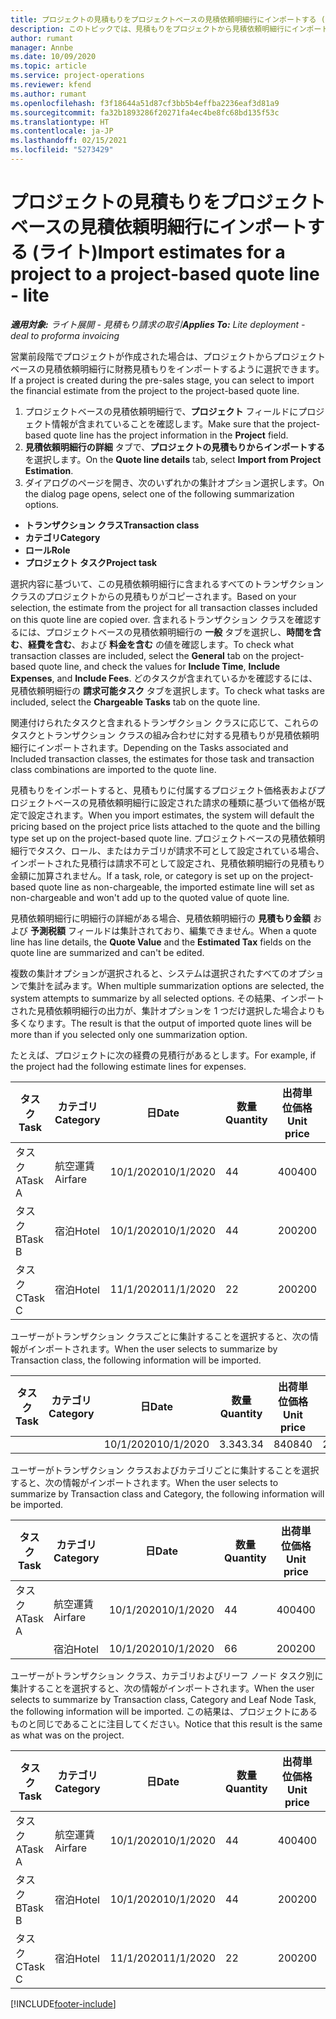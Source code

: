 ```yaml
---
title: プロジェクトの見積もりをプロジェクトベースの見積依頼明細行にインポートする (ライト)
description: このトピックでは、見積もりをプロジェクトから見積依頼明細行にインポートする方法について説明します。
author: rumant
manager: Annbe
ms.date: 10/09/2020
ms.topic: article
ms.service: project-operations
ms.reviewer: kfend
ms.author: rumant
ms.openlocfilehash: f3f18644a51d87cf3bb5b4effba2236eaf3d81a9
ms.sourcegitcommit: fa32b1893286f20271fa4ec4be8fc68bd135f53c
ms.translationtype: HT
ms.contentlocale: ja-JP
ms.lasthandoff: 02/15/2021
ms.locfileid: "5273429"
---
```

# <a name="import-estimates-for-a-project-to-a-project-based-quote-line---lite"></a><span data-ttu-id="8b61b-103">プロジェクトの見積もりをプロジェクトベースの見積依頼明細行にインポートする (ライト)</span><span class="sxs-lookup"><span data-stu-id="8b61b-103">Import estimates for a project to a project-based quote line - lite</span></span>

<span data-ttu-id="8b61b-104">_**適用対象:** ライト展開 - 見積もり請求の取引_</span><span class="sxs-lookup"><span data-stu-id="8b61b-104">_**Applies To:** Lite deployment - deal to proforma invoicing_</span></span>

<span data-ttu-id="8b61b-105">営業前段階でプロジェクトが作成された場合は、プロジェクトからプロジェクトベースの見積依頼明細行に財務見積もりをインポートするように選択できます。</span><span class="sxs-lookup"><span data-stu-id="8b61b-105">If a project is created during the pre-sales stage, you can select to import the financial estimate from the project to the project-based quote line.</span></span>

1. <span data-ttu-id="8b61b-106">プロジェクトベースの見積依頼明細行で、**プロジェクト** フィールドにプロジェクト情報が含まれていることを確認します。</span><span class="sxs-lookup"><span data-stu-id="8b61b-106">Make sure that the project-based quote line has the project information in the **Project** field.</span></span>
2. <span data-ttu-id="8b61b-107">**見積依頼明細行の詳細** タブで、**プロジェクトの見積もりからインポートする** を選択します。</span><span class="sxs-lookup"><span data-stu-id="8b61b-107">On the **Quote line details** tab, select **Import from Project Estimation**.</span></span>
3. <span data-ttu-id="8b61b-108">ダイアログのページを開き、次のいずれかの集計オプション選択します。</span><span class="sxs-lookup"><span data-stu-id="8b61b-108">On the dialog page opens, select one of the following summarization options.</span></span>

  - <span data-ttu-id="8b61b-109">**トランザクション クラス**</span><span class="sxs-lookup"><span data-stu-id="8b61b-109">**Transaction class**</span></span>
  - <span data-ttu-id="8b61b-110">**カテゴリ**</span><span class="sxs-lookup"><span data-stu-id="8b61b-110">**Category**</span></span>
  - <span data-ttu-id="8b61b-111">**ロール**</span><span class="sxs-lookup"><span data-stu-id="8b61b-111">**Role**</span></span> 
  - <span data-ttu-id="8b61b-112">**プロジェクト タスク**</span><span class="sxs-lookup"><span data-stu-id="8b61b-112">**Project task**</span></span>

<span data-ttu-id="8b61b-113">選択内容に基づいて、この見積依頼明細行に含まれるすべてのトランザクション クラスのプロジェクトからの見積もりがコピーされます。</span><span class="sxs-lookup"><span data-stu-id="8b61b-113">Based on your selection, the estimate from the project for all transaction classes included on this quote line are copied over.</span></span> <span data-ttu-id="8b61b-114">含まれるトランザクション クラスを確認するには、プロジェクトベースの見積依頼明細行の **一般** タブを選択し、**時間を含む**、**経費を含む**、および **料金を含む** の値を確認します。</span><span class="sxs-lookup"><span data-stu-id="8b61b-114">To check what transaction classes are included, select the **General** tab on the project-based quote line, and check the values for **Include Time**, **Include Expenses**, and **Include Fees**.</span></span>  <span data-ttu-id="8b61b-115">どのタスクが含まれているかを確認するには、見積依頼明細行の **請求可能タスク** タブを選択します。</span><span class="sxs-lookup"><span data-stu-id="8b61b-115">To check what tasks are included, select the **Chargeable Tasks** tab on the quote line.</span></span>

<span data-ttu-id="8b61b-116">関連付けられたタスクと含まれるトランザクション クラスに応じて、これらのタスクとトランザクション クラスの組み合わせに対する見積もりが見積依頼明細行にインポートされます。</span><span class="sxs-lookup"><span data-stu-id="8b61b-116">Depending on the Tasks associated and Included transaction classes, the estimates for those task and transaction class combinations are imported to the quote line.</span></span>

<span data-ttu-id="8b61b-117">見積もりをインポートすると、見積もりに付属するプロジェクト価格表およびプロジェクトベースの見積依頼明細行に設定された請求の種類に基づいて価格が既定で設定されます。</span><span class="sxs-lookup"><span data-stu-id="8b61b-117">When you import estimates, the system will default the pricing based on the project price lists attached to the quote and the billing type set up on the project-based quote line.</span></span> <span data-ttu-id="8b61b-118">プロジェクトベースの見積依頼明細行でタスク、ロール、またはカテゴリが請求不可として設定されている場合、インポートされた見積行は請求不可として設定され、見積依頼明細行の見積もり金額に加算されません。</span><span class="sxs-lookup"><span data-stu-id="8b61b-118">If a task, role, or category is set up on the project-based quote line as non-chargeable, the imported estimate line will set as non-chargeable and won't add up to the quoted value of quote line.</span></span>

<span data-ttu-id="8b61b-119">見積依頼明細行に明細行の詳細がある場合、見積依頼明細行の **見積もり金額** および **予測税額** フィールドは集計されており、編集できません。</span><span class="sxs-lookup"><span data-stu-id="8b61b-119">When a quote line has line details, the **Quote Value** and the **Estimated Tax** fields on the quote line are summarized and can't be edited.</span></span>

<span data-ttu-id="8b61b-120">複数の集計オプションが選択されると、システムは選択されたすべてのオプションで集計を試みます。</span><span class="sxs-lookup"><span data-stu-id="8b61b-120">When multiple summarization options are selected, the system attempts to summarize by all selected options.</span></span> <span data-ttu-id="8b61b-121">その結果、インポートされた見積依頼明細行の出力が、集計オプションを 1 つだけ選択した場合よりも多くなります。</span><span class="sxs-lookup"><span data-stu-id="8b61b-121">The result is that the output of imported quote lines will be more than if you selected only one summarization option.</span></span>

<span data-ttu-id="8b61b-122">たとえば、プロジェクトに次の経費の見積行があるとします。</span><span class="sxs-lookup"><span data-stu-id="8b61b-122">For example, if the project had the following estimate lines for expenses.</span></span>

| <span data-ttu-id="8b61b-123">タスク​</span><span class="sxs-lookup"><span data-stu-id="8b61b-123">Task</span></span> | <span data-ttu-id="8b61b-124">カテゴリ</span><span class="sxs-lookup"><span data-stu-id="8b61b-124">Category</span></span> | <span data-ttu-id="8b61b-125">日</span><span class="sxs-lookup"><span data-stu-id="8b61b-125">Date</span></span> | <span data-ttu-id="8b61b-126">数量</span><span class="sxs-lookup"><span data-stu-id="8b61b-126">Quantity</span></span> | <span data-ttu-id="8b61b-127">出荷単位価格</span><span class="sxs-lookup"><span data-stu-id="8b61b-127">Unit price</span></span> | <span data-ttu-id="8b61b-128">金額</span><span class="sxs-lookup"><span data-stu-id="8b61b-128">Amount</span></span> |
| --- | --- | --- | --- | --- | --- |
| <span data-ttu-id="8b61b-129">タスク A</span><span class="sxs-lookup"><span data-stu-id="8b61b-129">Task A</span></span> | <span data-ttu-id="8b61b-130">航空運賃</span><span class="sxs-lookup"><span data-stu-id="8b61b-130">Airfare</span></span> | <span data-ttu-id="8b61b-131">10/1/2020</span><span class="sxs-lookup"><span data-stu-id="8b61b-131">10/1/2020</span></span> | <span data-ttu-id="8b61b-132">4</span><span class="sxs-lookup"><span data-stu-id="8b61b-132">4</span></span> | <span data-ttu-id="8b61b-133">400</span><span class="sxs-lookup"><span data-stu-id="8b61b-133">400</span></span> | <span data-ttu-id="8b61b-134">1600</span><span class="sxs-lookup"><span data-stu-id="8b61b-134">1600</span></span> |
| <span data-ttu-id="8b61b-135">タスク B</span><span class="sxs-lookup"><span data-stu-id="8b61b-135">Task B</span></span> | <span data-ttu-id="8b61b-136">宿泊</span><span class="sxs-lookup"><span data-stu-id="8b61b-136">Hotel</span></span> | <span data-ttu-id="8b61b-137">10/1/2020</span><span class="sxs-lookup"><span data-stu-id="8b61b-137">10/1/2020</span></span> | <span data-ttu-id="8b61b-138">4</span><span class="sxs-lookup"><span data-stu-id="8b61b-138">4</span></span> | <span data-ttu-id="8b61b-139">200</span><span class="sxs-lookup"><span data-stu-id="8b61b-139">200</span></span> | <span data-ttu-id="8b61b-140">800</span><span class="sxs-lookup"><span data-stu-id="8b61b-140">800</span></span> |
| <span data-ttu-id="8b61b-141">タスク C</span><span class="sxs-lookup"><span data-stu-id="8b61b-141">Task C</span></span> | <span data-ttu-id="8b61b-142">宿泊</span><span class="sxs-lookup"><span data-stu-id="8b61b-142">Hotel</span></span> | <span data-ttu-id="8b61b-143">11/1/2020</span><span class="sxs-lookup"><span data-stu-id="8b61b-143">11/1/2020</span></span> | <span data-ttu-id="8b61b-144">2</span><span class="sxs-lookup"><span data-stu-id="8b61b-144">2</span></span> | <span data-ttu-id="8b61b-145">200</span><span class="sxs-lookup"><span data-stu-id="8b61b-145">200</span></span> | <span data-ttu-id="8b61b-146">400</span><span class="sxs-lookup"><span data-stu-id="8b61b-146">400</span></span> |

<span data-ttu-id="8b61b-147">ユーザーがトランザクション クラスごとに集計することを選択すると、次の情報がインポートされます。</span><span class="sxs-lookup"><span data-stu-id="8b61b-147">When the user selects to summarize by Transaction class, the following information will be imported.</span></span>

| <span data-ttu-id="8b61b-148">タスク​</span><span class="sxs-lookup"><span data-stu-id="8b61b-148">Task</span></span> | <span data-ttu-id="8b61b-149">カテゴリ</span><span class="sxs-lookup"><span data-stu-id="8b61b-149">Category</span></span> | <span data-ttu-id="8b61b-150">日</span><span class="sxs-lookup"><span data-stu-id="8b61b-150">Date</span></span> | <span data-ttu-id="8b61b-151">数量</span><span class="sxs-lookup"><span data-stu-id="8b61b-151">Quantity</span></span> | <span data-ttu-id="8b61b-152">出荷単位価格</span><span class="sxs-lookup"><span data-stu-id="8b61b-152">Unit price</span></span> | <span data-ttu-id="8b61b-153">金額</span><span class="sxs-lookup"><span data-stu-id="8b61b-153">Amount</span></span> |
| --- | --- | --- | --- | --- | --- |
|||<span data-ttu-id="8b61b-154">10/1/2020</span><span class="sxs-lookup"><span data-stu-id="8b61b-154">10/1/2020</span></span> | <span data-ttu-id="8b61b-155">3.34</span><span class="sxs-lookup"><span data-stu-id="8b61b-155">3.34</span></span> | <span data-ttu-id="8b61b-156">840</span><span class="sxs-lookup"><span data-stu-id="8b61b-156">840</span></span> | <span data-ttu-id="8b61b-157">2800</span><span class="sxs-lookup"><span data-stu-id="8b61b-157">2800</span></span> |

<span data-ttu-id="8b61b-158">ユーザーがトランザクション クラスおよびカテゴリごとに集計することを選択すると、次の情報がインポートされます。</span><span class="sxs-lookup"><span data-stu-id="8b61b-158">When the user selects to summarize by Transaction class and Category, the following information will be imported.</span></span>

| <span data-ttu-id="8b61b-159">タスク​</span><span class="sxs-lookup"><span data-stu-id="8b61b-159">Task</span></span> | <span data-ttu-id="8b61b-160">カテゴリ</span><span class="sxs-lookup"><span data-stu-id="8b61b-160">Category</span></span> | <span data-ttu-id="8b61b-161">日</span><span class="sxs-lookup"><span data-stu-id="8b61b-161">Date</span></span> | <span data-ttu-id="8b61b-162">数量</span><span class="sxs-lookup"><span data-stu-id="8b61b-162">Quantity</span></span> | <span data-ttu-id="8b61b-163">出荷単位価格</span><span class="sxs-lookup"><span data-stu-id="8b61b-163">Unit price</span></span> | <span data-ttu-id="8b61b-164">金額</span><span class="sxs-lookup"><span data-stu-id="8b61b-164">Amount</span></span> |
| --- | --- | --- | --- | --- | --- |
| <span data-ttu-id="8b61b-165">タスク A</span><span class="sxs-lookup"><span data-stu-id="8b61b-165">Task A</span></span> | <span data-ttu-id="8b61b-166">航空運賃</span><span class="sxs-lookup"><span data-stu-id="8b61b-166">Airfare</span></span> | <span data-ttu-id="8b61b-167">10/1/2020</span><span class="sxs-lookup"><span data-stu-id="8b61b-167">10/1/2020</span></span> | <span data-ttu-id="8b61b-168">4</span><span class="sxs-lookup"><span data-stu-id="8b61b-168">4</span></span> | <span data-ttu-id="8b61b-169">400</span><span class="sxs-lookup"><span data-stu-id="8b61b-169">400</span></span> | <span data-ttu-id="8b61b-170">1600</span><span class="sxs-lookup"><span data-stu-id="8b61b-170">1600</span></span> |
| | <span data-ttu-id="8b61b-171">宿泊</span><span class="sxs-lookup"><span data-stu-id="8b61b-171">Hotel</span></span> | <span data-ttu-id="8b61b-172">10/1/2020</span><span class="sxs-lookup"><span data-stu-id="8b61b-172">10/1/2020</span></span> | <span data-ttu-id="8b61b-173">6</span><span class="sxs-lookup"><span data-stu-id="8b61b-173">6</span></span> | <span data-ttu-id="8b61b-174">200</span><span class="sxs-lookup"><span data-stu-id="8b61b-174">200</span></span> | <span data-ttu-id="8b61b-175">1200</span><span class="sxs-lookup"><span data-stu-id="8b61b-175">1200</span></span> |

<span data-ttu-id="8b61b-176">ユーザーがトランザクション クラス、カテゴリおよびリーフ ノード タスク別に集計することを選択すると、次の情報がインポートされます。</span><span class="sxs-lookup"><span data-stu-id="8b61b-176">When the user selects to summarize by Transaction class, Category and Leaf Node Task, the following information will be imported.</span></span> <span data-ttu-id="8b61b-177">この結果は、プロジェクトにあるものと同じであることに注目してください。</span><span class="sxs-lookup"><span data-stu-id="8b61b-177">Notice that this result is the same as what was on the project.</span></span>

| <span data-ttu-id="8b61b-178">タスク​</span><span class="sxs-lookup"><span data-stu-id="8b61b-178">Task</span></span> | <span data-ttu-id="8b61b-179">カテゴリ</span><span class="sxs-lookup"><span data-stu-id="8b61b-179">Category</span></span> | <span data-ttu-id="8b61b-180">日</span><span class="sxs-lookup"><span data-stu-id="8b61b-180">Date</span></span> | <span data-ttu-id="8b61b-181">数量</span><span class="sxs-lookup"><span data-stu-id="8b61b-181">Quantity</span></span> | <span data-ttu-id="8b61b-182">出荷単位価格</span><span class="sxs-lookup"><span data-stu-id="8b61b-182">Unit price</span></span> | <span data-ttu-id="8b61b-183">金額</span><span class="sxs-lookup"><span data-stu-id="8b61b-183">Amount</span></span> |
| --- | --- | --- | --- | --- | --- |
| <span data-ttu-id="8b61b-184">タスク A</span><span class="sxs-lookup"><span data-stu-id="8b61b-184">Task A</span></span> | <span data-ttu-id="8b61b-185">航空運賃</span><span class="sxs-lookup"><span data-stu-id="8b61b-185">Airfare</span></span> | <span data-ttu-id="8b61b-186">10/1/2020</span><span class="sxs-lookup"><span data-stu-id="8b61b-186">10/1/2020</span></span> | <span data-ttu-id="8b61b-187">4</span><span class="sxs-lookup"><span data-stu-id="8b61b-187">4</span></span> | <span data-ttu-id="8b61b-188">400</span><span class="sxs-lookup"><span data-stu-id="8b61b-188">400</span></span> | <span data-ttu-id="8b61b-189">1600</span><span class="sxs-lookup"><span data-stu-id="8b61b-189">1600</span></span> |
| <span data-ttu-id="8b61b-190">タスク B</span><span class="sxs-lookup"><span data-stu-id="8b61b-190">Task B</span></span> | <span data-ttu-id="8b61b-191">宿泊</span><span class="sxs-lookup"><span data-stu-id="8b61b-191">Hotel</span></span> | <span data-ttu-id="8b61b-192">10/1/2020</span><span class="sxs-lookup"><span data-stu-id="8b61b-192">10/1/2020</span></span> | <span data-ttu-id="8b61b-193">4</span><span class="sxs-lookup"><span data-stu-id="8b61b-193">4</span></span> | <span data-ttu-id="8b61b-194">200</span><span class="sxs-lookup"><span data-stu-id="8b61b-194">200</span></span> | <span data-ttu-id="8b61b-195">800</span><span class="sxs-lookup"><span data-stu-id="8b61b-195">800</span></span> |
| <span data-ttu-id="8b61b-196">タスク C</span><span class="sxs-lookup"><span data-stu-id="8b61b-196">Task C</span></span> | <span data-ttu-id="8b61b-197">宿泊</span><span class="sxs-lookup"><span data-stu-id="8b61b-197">Hotel</span></span> | <span data-ttu-id="8b61b-198">11/1/2020</span><span class="sxs-lookup"><span data-stu-id="8b61b-198">11/1/2020</span></span> | <span data-ttu-id="8b61b-199">2</span><span class="sxs-lookup"><span data-stu-id="8b61b-199">2</span></span> | <span data-ttu-id="8b61b-200">200</span><span class="sxs-lookup"><span data-stu-id="8b61b-200">200</span></span> | <span data-ttu-id="8b61b-201">400</span><span class="sxs-lookup"><span data-stu-id="8b61b-201">400</span></span> |


[!INCLUDE[footer-include](../../includes/footer-banner.md)]
